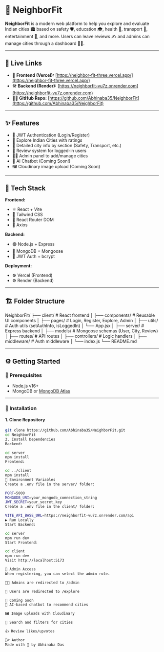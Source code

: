 # 🌆 NeighborFit

**NeighborFit** is a modern web platform to help you explore and evaluate Indian cities 🏙️ based on safety 🛡️, education 🎓, health 🏥, transport 🚌, entertainment 🎉, and more. Users can leave reviews ✍️ and admins can manage cities through a dashboard 🧑‍💼.

---

## 🔗 Live Links

- 🚀 **Frontend (Vercel):** [https://neighbor-fit-three.vercel.app/](https://neighbor-fit-three.vercel.app/)
- 🛠️ **Backend (Render):** [https://neighborfit-vu7z.onrender.com](https://neighborfit-vu7z.onrender.com)
- 🧑‍💻 **GitHub Repo:** [https://github.com/Abhinaba35/NeighborFit](https://github.com/Abhinaba35/NeighborFit)

---

## ✨ Features

- 🔐 JWT Authentication (Login/Register)
- 🌇 Explore Indian Cities with ratings
- 📄 Detailed city info by section (Safety, Transport, etc.)
- 💬 Review system for logged-in users
- 🧑‍💼 Admin panel to add/manage cities
- 🧠 AI Chatbot (Coming Soon!)
- 🖼️ Cloudinary image upload (Coming Soon)

---

## 🧰 Tech Stack

**Frontend:**
- ⚛️ React + Vite
- 🎨 Tailwind CSS
- 🧭 React Router DOM
- 📡 Axios

**Backend:**
- 🟢 Node.js + Express
- 🍃 MongoDB + Mongoose
- 🔐 JWT Auth + bcrypt

**Deployment:**
- ⚙️ Vercel (Frontend)
- ⚙️ Render (Backend)

---

## 🏗️ Folder Structure

NeighborFit/
├── client/ # React frontend
│ ├── components/ # Reusable UI components
│ ├── pages/ # Login, Register, Explore, Admin
│ ├── utils/ # Auth utils (setAuthInfo, isLoggedIn)
│ └── App.jsx
│
├── server/ # Express backend
│ ├── models/ # Mongoose schemas (User, City, Review)
│ ├── routes/ # API routes
│ ├── controllers/ # Logic handlers
│ ├── middleware/ # Auth middleware
│ └── index.js
└── README.md


---

## ⚙️ Getting Started

### 🧩 Prerequisites

- Node.js v16+
- MongoDB or [MongoDB Atlas](https://www.mongodb.com/cloud/atlas)

---

### 🚀 Installation

#### 1. Clone Repository

```bash
git clone https://github.com/Abhinaba35/NeighborFit.git
cd NeighborFit
2. Install Dependencies
Backend:

cd server
npm install
Frontend:

cd ../client
npm install
🔐 Environment Variables
Create a .env file in the server/ folder:

PORT=5000
MONGODB_URI=your_mongodb_connection_string
JWT_SECRET=your_secret_key
Create a .env file in the client/ folder:

VITE_API_BASE_URL=https://neighborfit-vu7z.onrender.com/api
▶️ Run Locally
Start Backend:

cd server
npm run dev
Start Frontend:

cd client
npm run dev
Visit http://localhost:5173

🔐 Admin Access
When registering, you can select the admin role.

🧑‍💼 Admins are redirected to /admin

👥 Users are redirected to /explore

🧠 Coming Soon
🤖 AI-based chatbot to recommend cities

🖼️ Image uploads with Cloudinary

🔎 Search and filters for cities

👍 Review likes/upvotes

🙋‍♂️ Author
Made with 💛 by Abhinaba Das
